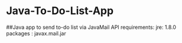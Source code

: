 # Java-To-Do-List-App
##Java app to send to-do list via JavaMail API
requirements: jre: 1.8.0
packages : javax.mail.jar 
